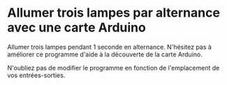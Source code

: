 # Allumer trois lampes par alternance avec une carte Arduino

Allumer trois lampes pendant 1 seconde en alternance. 
N'hésitez pas à améliorer ce programme d'aide à la découverte de la carte Arduino.

N'oubliez pas de modifier le programme en fonction de l'emplacement de vos entrées-sorties.
